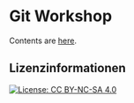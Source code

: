 # Git Workshop

Contents are [here](https://correlaid.github.io/git-workshop/index).

## Lizenzinformationen

[![License: CC BY-NC-SA 4.0](https://img.shields.io/badge/License-CC%20BY--NC--SA%204.0-lightgrey.svg)](https://creativecommons.org/licenses/by-nc-sa/4.0/deed.de)
